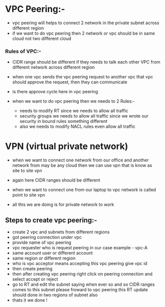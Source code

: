 # VPC Peering:-

* vpc peering will helps to connect 2 network in the private subnet across different region
* if we want to do vpc peering then 2 network or vpc should be in same cloud not two different cloud  

### Rules of VPC:-
* CIDR range should be different if they needs to talk each other VPC from different network across different region 

* when one vpc sends the vpc peering request to another vpc that vpc should approve the request, then they can communicate 

* is there approve cycle here in vpc peering 

* when we want to do vpc peering then we needs to 2 Rules:-
  
  * needs to modify RT since we needs to allow all traffic 
  * security groups we needs to allow all traffic since we wrote our security in bound rules something different
  * also we needs to modify NACL rules even allow all traffic 



# VPN (virtual private network)

 * when we want to connect one network from our office and another network from may be any cloud then we can use vpn that is know as site to site vpn 

* again here CIDR ranges should be different 

* when we want to connect one from our laptop to vpc network is called point to site vpn 

* all this we are doing is for private network to work

## Steps to  create vpc peering:-

* create 2 vpc and subnets from different regions 
* got peering connection under vpc 
* provide name of vpc peering 
* vpc requester who is request peering in our case example - vpc-A
* same account user or different account
* same region or different region 
* who is vpc acceptor means accepting this vpc peering give vpc id 
* then create peering 
* then after creating vpc peering right click on peering connection and select accept or reject 
* go to RT and edit the subnet saying when ever so and so CIDR ranges comes to this subnet please froward to vpc peering 
this RT update should done in two regions of subnet also 
* thats it we done !



